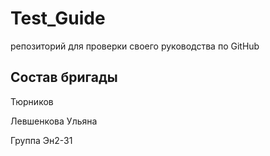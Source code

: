 # Test_Guide
репозиторий для проверки своего руководства по  GitHub

## Состав бригады

Тюрников

Левшенкова Ульяна 

Группа Эн2-31
